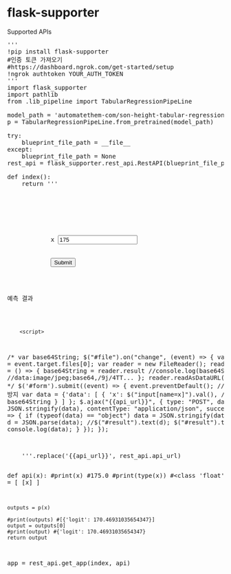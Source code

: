 # flask-supporter

Supported APIs
<pre>
'''
!pip install flask-supporter
#인증 토큰 가져오기
#https://dashboard.ngrok.com/get-started/setup
!ngrok authtoken YOUR_AUTH_TOKEN
'''
import flask_supporter
import pathlib
from .lib_pipeline import TabularRegressionPipeLine

model_path = 'automatethem-com/son-height-tabular-regression-scikit-learn'
p = TabularRegressionPipeLine.from_pretrained(model_path)

try:
    blueprint_file_path = __file__
except:
    blueprint_file_path = None
rest_api = flask_supporter.rest_api.RestAPI(blueprint_file_path, ngrok=False, enable_blueprint_test=True)

def index():
    return '''
<html>
    <head>
        <meta charset="utf-8">
    </head>
    <body>
        <form id="form">
            x <input type="text" name="x" value="175"><br>
            <!--<input type="file" id="file"><br>-->
            <input type="submit">
        </form>
        <div id="result">예측 결과</div>
        <script src="https://ajax.googleapis.com/ajax/libs/jquery/3.6.0/jquery.min.js"></script>
        <script>
/*
var base64String;
$("#file").on("change", (event) => {
    var file = event.target.files[0];
    var reader = new FileReader();
    reader.onloadend = () => {
        base64String = reader.result
        //console.log(base64String); //data:image/jpeg;base64,/9j/4TT...
    };
    reader.readAsDataURL(file);
});
*/
$('#form').submit((event) => {
    event.preventDefault(); //폼 제출 방지
    var data = {'data': [
            {
                'x': $("input[name=x]").val(),
                //'file': base64String
            }
        ]
    };
    $.ajax("{{api_url}}", {
        type: "POST",
        data: JSON.stringify(data),
        contentType: "application/json",
        success: (data) => {
            if (typeof(data) == "object")
                data = JSON.stringify(data);
            //var d = JSON.parse(data);
            //$("#result").text(d);
            $("#result").text(data);
            console.log(data);
        }
    });
});
        </script>
    </body>
</html>
    '''.replace('{{api_url}}', rest_api.api_url)

def api(x):
    #print(x) #175.0
    #print(type(x)) #<class 'float'>
    x = [
        [x]
    ]

    outputs = p(x)

    #print(outputs) #[{'logit': 170.46931035654347}]
    output = outputs[0]
    #print(output) #{'logit': 170.46931035654347}
    return output

app = rest_api.get_app(index, api)
</pre>
